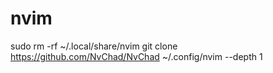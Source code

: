 # nvim
sudo rm -rf ~/.local/share/nvim
git clone https://github.com/NvChad/NvChad ~/.config/nvim --depth 1
